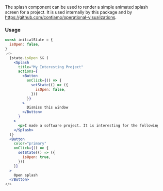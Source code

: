 The splash component can be used to render a simple animated splash screen for a project. It is used internally by this package and by https://github.com/contiamo/operational-visualizations.

### Usage

```jsx
const initialState = {
  isOpen: false,
}
;<>
  {state.isOpen && (
    <Splash
      title="My Interesting Project"
      actions={
        <Button
          onClick={() => {
            setState(() => ({
              isOpen: false,
            }))
          }}
        >
          Dismiss this window
        </Button>
      }
    >
      <p>I made a software project. It is interesting for the following reasons:</p>
    </Splash>
  )}
  <Button
    color="primary"
    onClick={() => {
      setState(() => ({
        isOpen: true,
      }))
    }}
  >
    Open splash
  </Button>
</>
```
